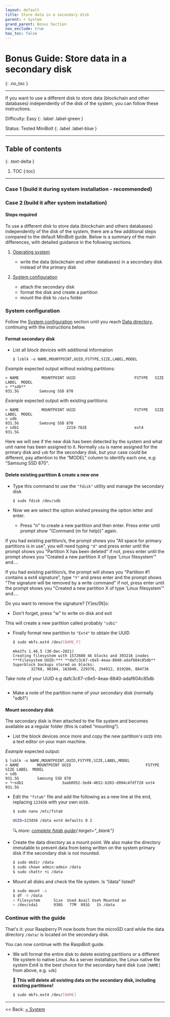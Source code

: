 ```yaml
---
layout: default
title: Store data in a secondary disk
parent: + System
grand_parent: Bonus Section
nav_exclude: true
has_toc: false
---
```

<!-- markdownlint-disable MD014 MD022 MD025 MD033 MD040 -->

# Bonus Guide: Store data in a secondary disk

{: .no_toc }

---

If you want to use a different disk to store data (blockchain and other databases) independently of the disk of the system, you can follow these instructions.

Difficulty: Easy
{: .label .label-green }

Status: Tested MiniBolt
{: .label .label-blue }

---

## Table of contents
{: .text-delta }

1. TOC
{:toc}

---

### Case 1 (build it during system installation - recommended)

### Case 2 (build it after system installation)

#### **Steps required**

To use a different disk to store data (blockchain and others databases) independently of the disk of the system, there are a few additional steps compared to the default MiniBolt guide.
Below is a summary of the main differences, with detailed guidance in the following sections.

1. [Operating system](../../system/operating-system.md)

    * write the data (blockchain and other databases) in a secondary disk instead of the primary disk

1. [System configuration](../../system/system-configuration.md)

    * attach the secondary disk
    * format the disk and create a partition
    * mount the disk to `/data` folder

### **System configuration**

Follow the [System configuration](../../system/configuration.md) section until you reach [Data directory](../../system/configuration.md#data-directory), continuing with the instructions below.

#### **Format secondary disk**

* List all block devices with additional information

  ```
  $ lsblk -o NAME,MOUNTPOINT,UUID,FSTYPE,SIZE,LABEL,MODEL
  ```

*Example* expected output without existing partitions:

  ```
  > NAME          MOUNTPOINT UUID                          FSTYPE   SIZE    LABEL  MODEL
  > **sdb**                                                         931.5G         Samsung SSD 870
  ```

*Example* expected output with existing partitions:

  ```
  > NAME          MOUNTPOINT UUID                          FSTYPE   SIZE    LABEL  MODEL
  > sdb                                                             931.5G         Samsung SSD 870
  > sdb1                     2219-782E                     ext4     931.5G
  ```

Here we will see if the new disk has been detected by the system and what unit name has been assigned to it. Normally `sda` is name assigned for the primary disk and `sdb` for the secondary disk, but your case could be different, pay attention to the "MODEL" column to identify each one, e.g: "Samsung SSD 870".

#### Delete existing partition & create a new one

* Type this command to use the `"fdisk"` utility and manage the secondary disk

  ```sh
  $ sudo fdisk /dev/sdb
  ```
* Now we are select the option wished pressing the option letter and enter. 
  
  * Press "n" to create a new partition and then enter. Press enter until prompt show "(Command (m for help))" again.

If you had existing partition/s, the prompt shows you "All space for primary partitions is in use", you will need typing `"d"` and press enter until the prompt shows you "Partition X has been deleted" if not, press enter until the prompt shows you "Created a new partition X of type 'Linux filesystem'" and....

If you had existing partition/s, the prompt will shows you "Partition #1 contains a ext4 signature", type `"Y"` and press enter and the prompt shows "The signature will be removed by a write command" if not, press enter until the prompt shows you "Created a new partition X of type 'Linux filesystem'" and....

  Do you want to remove the signature? [Y]es/[N]o:

  * Don't forget, press "w" to write on disk and exit

This will create a new partition called probably `"sdb1"`

* Finally format new partition to `"Ext4"` to obtain the UUID

  ```sh
  $ sudo mkfs.ext4 /dev/[NAME_P]
  ```

  ```
  mke2fs 1.46.5 (30-Dec-2021)
  Creating filesystem with 1572608 4k blocks and 393216 inodes
  ***Filesystem UUID:*** **dafc3c67-c6e5-4eaa-8840-adaf604c85db**
  Superblock backups stored on blocks:
          32768, 98304, 163840, 229376, 294912, 819200, 884736
  ```

Take note of your UUID e.g dafc3c67-c6e5-4eaa-8840-adaf604c85db

  ```sh
  ```

* Make a note of the partition name of your secondary disk (normally "sdb1")

#### **Mount secondary disk**

The secondary disk is then attached to the file system and becomes available as a regular folder (this is called “mounting”).

* List the block devices once more and copy the new partition's `UUID` into a text editor on your main machine.

*Example* expected output:

  ```
  $ lsblk -o NAME,MOUNTPOINT,UUID,FSTYPE,SIZE,LABEL,MODEL
  > NAME        MOUNTPOINT UUID                                 FSTYPE   SIZE LABEL  MODEL
  > sdb                                                                931.5G        Samsung SSD 870
  > └─sdb1                 3aab0952-3ed4-4652-b203-d994c4fdff20 ext4   931.5G
  ```

* Edit the `"fstab"` file and add the following as a new line at the end, replacing `123456` with your own `UUID`.

  ```sh
  $ sudo nano /etc/fstab
  ```

  ```sh
  UUID=123456 /data ext4 defaults 0 2
  ```

  🔍 *more: [complete fstab guide](https://linuxconfig.org/how-fstab-works-introduction-to-the-etc-fstab-file-on-linux){:target="_blank"}*

* Create the data directory as a mount point.
  We also make the directory immutable to prevent data from being written on the system primary disk if the secondary disk is not mounted.

  ```sh
  $ sudo mkdir /data
  $ sudo chown admin:admin /data
  $ sudo chattr +i /data
  ```

* Mount all disks and check the file system.
  Is “/data” listed?

  ```sh
  $ sudo mount -a
  $ df -h /data
  > Filesystem      Size  Used Avail Use% Mounted on
  > /dev/sda1       938G   77M  891G   1% /data
  ```

### Continue with the guide

That's it: your Raspberry Pi now boots from the microSD card while the data directory `/data/` is located on the secondary disk.

You can now continue with the RaspiBolt guide.


* We will format the entire disk to delete existing partitions or a different file system to native Linux. As a server installation, the Linux native file system Ext4 is the best choice for the secondary hard disk (use `[NAME]` from above, e.g. `sdb`)

  🚨 **This will delete all existing data on the secondary disk, including existing partitions!**

  ```sh
  $ sudo mkfs.ext4 /dev/[NAME]
  ```


---

<< Back: [+ System](index.md)
